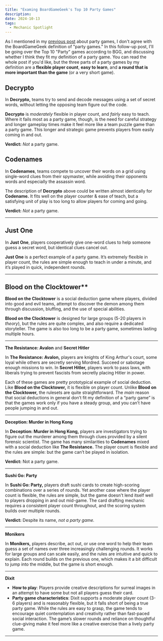 ```yaml
---
title: "Examing BoardGameGeek's Top 10 Party Games"
description: 
date: 2024-10-13
tags:
  - Mechanic Spotlight
---
```


As I mentioned in my [previous post](/blog/party-games) about party games, I don't agree with the BoardGameGeek definition of "party games." In this follow-up post, I'll be going over the Top 10 "Party" games according to BGG, and discussing whether I think they fit my definition of a party game. You can read the whole post if you'd like, but the three parts of a party games by my definition are a **flexible player count**, **easy to learn**, and **a round that is more important than the game** (or a very short game). 


## Decrypto

In **Decrypto,** teams try to send and decode messages using a set of secret words, without letting the opposing team figure out the code.

**Decrypto** is *moderately* flexible in player count, and *fairly* easy to teach. Where it fails most as a party game, though, is the need for careful strategy and longer gameplay times make it feel more like a team puzzle game than a party game. This longer and strategic game prevents players from easily coming in and out. 

**Verdict:** _Not_ a party game.

## Codenames

In **Codenames**, teams compete to uncover their words on a grid using single-word clues from their spymaster, while avoiding their opponents words and especially the assassin word.

The description of **Decrypto** above could be written almost identically for **Codename.** It fits well on the player counter & ease of teach, but a satisfying unit of play is too long to allow players for coming and going. 

**Verdict:** _Not_ a party game.

---

## Just One

In **Just One**, players cooperatively give one-word clues to help someone guess a secret word, but identical clues cancel out.

**Just One** is a perfect example of a party game. It’s extremely flexible in player count, the rules are simple enough to teach in under a minute, and it’s played in quick, independent rounds. 

---

## Blood on the Clocktower**

**Blood on the Clocktower** is a social deduction game where players, divided into good and evil teams, attempt to discover the demon among them through discussion, bluffing, and the use of special abilities. 

**Blood on the Clocktower** is designed for large groups (5-20 players in _theory_), but the rules are quite complex, and also require a dedicated storyteller. The game is also too long to be a party game, sometimes lasting multiple hours. 

---

**The Resistance: Avalon** and **Secret Hitler**

In **The Resistance: Avalon,** players are knights of King Arthur's court, some loyal while others are secretly serving Mordred. Succeed or sabotage enough missions to win. In **Secret Hitler,** players work to pass laws, with liberals trying to prevent fascists from secretly placing Hitler in power.

Each of these games are pretty prototypical example of social deduction. Like **Blood on the Clocktower,** it is flexible on player count. Unlike **Blood on the Clocktower,** the rulesets are quite straightforward. The *main* reason that social deductions in general don’t fit my definition of a “party game” is that the games work only if you have a steady group, and you can’t have people jumping in and out.

---

**Deception: Murder in Hong Kong**

In **Deception: Murder in Hong Kong,** players are investigators trying to figure out the murderer among them through clues provided by a silent forensic scientist. The game has many similarities to **Codenames** mixed with a social deduction like **The Resistance.** The player count is flexible and the rules are simple: but the game can’t be played in isolation.

**Verdict:** Not a party game. 

---

**Sushi Go: Party**

In **Sushi Go: Party,** players draft sushi cards to create high-scoring combinations over a series of rounds. Yet another case where the player count is flexible, the rules are simple, but the game doesn't lend itself well to players dropping in and out mid-game. The card drafting mechanic requires a consistent player count throughout, and the scoring system builds over multiple rounds.

**Verdict:** Despite its name, *not a party game.*

---

**Monikers**

In **Monikers,** players describe, act out, or use one word to help their team guess a set of  names over three increasingly challenging rounds. It works for large groups and can scale easily, and the rules are intuitive and quick to explain. Each round builds on the previous one, which makes it a bit difficult to jump into the middle, but the game is short enough. 

---

**Dixit**

- **How to play**: Players provide creative descriptions for surreal images in an attempt to have some but not all players guess their card.
- **Party game characteristics**: Dixit supports a moderate player count (3-6 players) and is reasonably flexible, but it falls short of being a true party game. While the rules are easy to grasp, the game tends to encourage quiet contemplation and creativity rather than fast-paced social interaction. The game’s slower rounds and reliance on thoughtful clue-giving make it feel more like a creative exercise than a lively party game.

---

